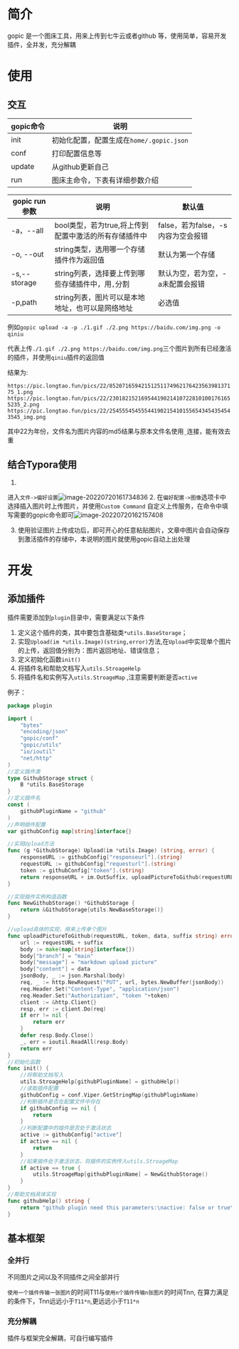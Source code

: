 # 简介

gopic 是一个图床工具，用来上传到七牛云或者github 等，使用简单，容易开发插件，全并发，充分解耦

# 使用

## 交互

| gopic命令 | 说明                                     |
| --------- | ---------------------------------------- |
| init      | 初始化配置，配置生成在`home/.gopic.json` |
| conf      | 打印配置信息等                           |
| update    | 从github更新自己                         |
| run       | 图床主命令，下表有详细参数介绍           |

| gopic run 参数 | 说明                                                  | 默认值                             |
| -------------- | ----------------------------------------------------- | ---------------------------------- |
| -a，--all      | bool类型，若为true,将上传到配置中激活的所有存储插件中 | false，若为false，-s内容为空会报错 |
| -o, --out      | string类型，选用哪一个存储插件作为返回值              | 默认为第一个存储                   |
| -s,--storage   | string列表，选择要上传到哪些存储插件中，用`,`分割     | 默认为空，若为空，-a未配置会报错   |
| -p,path        | string列表，图片可以是本地地址，也可以是网络地址      | 必选值                             |

例如`gopic upload -a -p ./1.gif ./2.png https://baidu.com/img.png -o qiniu`

代表上传` ./1.gif ./2.png https://baidu.com/img.png `三个图片到所有已经激活的插件，并使用`qiniu`插件的返回值

结果为:

`https://pic.longtao.fun/pics/22/8520716594215125117496217642356398137175_1.png
https://pic.longtao.fun/pics/22/230182152169544190214107228101001761655235_2.png
https://pic.longtao.fun/pics/22/254555454555441902154101556543454354543545_img.png
`

其中22为年份，文件名为图片内容的md5结果与原本文件名使用`_`连接，能有效去重

## 结合Typora使用

1.
进入`文件->偏好设置`![image-20220720161734836](https://pic.longtao.fun/pics/22/11820711612046216230142202241441926412985_image-20220720161734836.png)
2. 在`偏好配置->图像`选项卡中选择插入图片时上传图片，并使用`Custom Command`
   自定义上传服务，在命令中填写需要的gopic命令即可![image-20220720162157408](https://pic.longtao.fun/pics/22/111222126119019917210931716018085239178195_image-20220720162157408.png)

3. 使用验证图片上传成功后，即可开心的任意粘贴图片，文章中图片会自动保存到激活插件的存储中，本说明的图片就使用gopic自动上出处理

# 开发

## 添加插件

插件需要添加到`plugin`目录中，需要满足以下条件

1. 定义这个插件的类，其中要包含基础类`*utils.BaseStorage`；
2. 实现`Upload(im *utils.Image)(string,error)`方法,在`Upload`中实现单个图片的上传，返回值分别为：图片返回地址、错误信息；
3. 定义初始化函数`init()`
4. 将插件名和帮助文档写入`utils.StroageHelp`
5. 将插件名和实例写入`utils.StroageMap` ,注意需要判断是否`active`

例子：

```go
package plugin

import (
	"bytes"
	"encoding/json"
	"gopic/conf"
	"gopic/utils"
	"io/ioutil"
	"net/http"
)
//定义插件类
type GithubStorage struct {
	B *utils.BaseStorage
}
//定义插件名
const (
	githubPluginName = "github"
)
//声明插件配置
var githubConfig map[string]interface{}

//实现Upload方法
func (g *GithubStorage) Upload(im *utils.Image) (string, error) {
	responseURL := githubConfig["responseurl"].(string)
	requestURL := githubConfig["requesturl"].(string)
	token := githubConfig["token"].(string)
	return responseURL + im.OutSuffix, uploadPictureToGithub(requestURL, token, im.OutBase64, im.OutSuffix)
}

//实现插件实例构造函数
func NewGithubStorage() *GithubStorage {
	return &GithubStorage{utils.NewBaseStorage()}
}

//upload具体的实现，用来上传单个图片
func uploadPictureToGithub(requestURL, token, data, suffix string) error {
	url := requestURL + suffix
	body := make(map[string]interface{})
	body["branch"] = "main"
	body["message"] = "markdown upload picture"
	body["content"] = data
	jsonBody, _ := json.Marshal(body)
	req, _ := http.NewRequest("PUT", url, bytes.NewBuffer(jsonBody))
	req.Header.Set("Content-Type", "application/json")
	req.Header.Set("Authorization", "token "+token)
	client := &http.Client{}
	resp, err := client.Do(req)
	if err != nil {
		return err
	}
	defer resp.Body.Close()
	_, err = ioutil.ReadAll(resp.Body)
	return err
}
//初始化函数
func init() {
    //将帮助文档写入
	utils.StroageHelp[githubPluginName] = githubHelp()
    //读取插件配置
	githubConfig = conf.Viper.GetStringMap(githubPluginName)
    //判断插件是否在配置文件中存在
	if githubConfig == nil {
		return
	}
    //判断配置中的插件是否处于激活状态
	active := githubConfig["active"]
	if active == nil {
		return
	}
    //如果插件处于激活状态，将插件的实例传入utils.StroageMap
	if active == true {
		utils.StroageMap[githubPluginName] = NewGithubStorage()
	}
}
//帮助文档具体实现
func githubHelp() string {
	return "github plugin need this parameters:\nactive: false or true\nresponseURL: like https://gcore.jsdelivr.net/gh/yourUserName/pics@main/\nrequestURL: like https://api.github.com/repos/yourUserName/pics/contents/\ntoke: your github token"
}
```

## 基本框架

### 全并行

不同图片之间以及不同插件之间全部并行

`使用一个插件传输一张图片`的时间T11与`使用n个插件传输n张图片`的时间Tnn, 在算力满足的条件下，Tnn远远小于`T11*n`,更远远小于`T11*n`

### 充分解耦

插件与框架完全解耦，可自行编写插件
